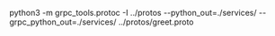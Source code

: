 python3 -m grpc_tools.protoc -I ../protos --python_out=./services/ --grpc_python_out=./services/ ../protos/greet.proto 